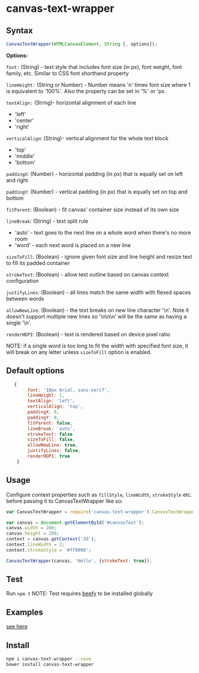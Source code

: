 # canvas-text-wrapper


## Syntax
```javascript
CanvasTextWrapper(HTMLCanvasElement, String [, options]);
```


__Options:__


```font:``` (String) - text style that includes font size (in px), font weight, font family, etc. Similar to CSS font
 shorthand property
 
 
```lineHeight:``` (String or Number) - Number means 'n' times font size where 1 is equivalent to '100%'. Also the property can be set in '%' or 'px.


```textAlign:``` (String)- horizontal alignment of each line
   * 'left'
   * 'center'
   * 'right'


```verticalAlign```: (String)- vertical alignment for the whole text block
   * 'top'
   * 'middle'
   * 'bottom'


```paddingX```: (Number) - horizontal padding (in px) that is equally set on left and right


```paddingY```: (Number) - vertical padding (in px) that is equally set on top and bottom


```fitParent```: (Boolean) - fit canvas' container size instead of its own size


```lineBreak```: (String) - text split rule
   * 'auto' - text goes to the next line on a whole word when there's no more room
   * 'word' - each next word is placed on a new line


```sizeToFill```: (Boolean) - ignore given font size and line height and resize text to fill its padded container


```strokeText```: (Boolean) - allow text outline based on canvas context configuration


```justifyLines```: (Boolean) - all lines match the same width with flexed spaces between words


```allowNewLine```: (Boolean) - the text breaks on new line character '\n'. Note it doesn't support multiple new lines so '\n\n\n' will be the same as having a single '\n'.


```renderHDPI```: (Boolean) - text is rendered based on device pixel ratio


NOTE: if a single word is too long to fit the width with specified font size, it will break on any letter unless ```sizeToFill``` option is enabled.


## Default options
```javascript
   { 
        font: '18px Arial, sans-serif',
        lineHeight: 1,
        textAlign: 'left',
        verticalAlign: 'top',
        paddingX: 0,
        paddingY: 0,
        fitParent: false,
        lineBreak: 'auto',
        strokeText: false
        sizeToFill: false,
        allowNewLine: true,
        justifyLines: false,
        renderHDPI: true
    }
```


## Usage
Configure context properties such as ```fillStyle```, ```lineWidth```, ```strokeStyle``` etc. before passing it to CanvasTextWrapper like so:

```javascript
var CanvasTextWrapper = require('canvas-text-wrapper').CanvasTextWrapper;

var canvas = document.getElementById('#canvasText');
canvas.width = 200;
canvas.height = 200;
context = canvas.getContext('2d');
context.lineWidth = 2;
context.strokeStyle = '#ff0000';

CanvasTextWrapper(canvas, 'Hello', {strokeText: true});
```


## Test
Run ```npm t```
NOTE: Test requires [beefy](http://didact.us/beefy/) to be installed globally 


## Examples
[see here](http://namniak.github.io/canvas-text-wrapper/)


## Install
```sh
npm i canvas-text-wrapper --save
bower install canvas-text-wrapper
```
